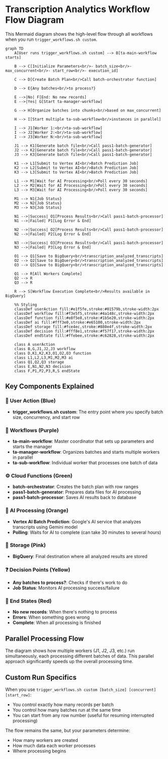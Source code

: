 # Transcription Analytics Workflow Flow Diagram

This Mermaid diagram shows the high-level flow through all workflows when you run `trigger_workflows.sh custom`.

```mermaid
graph TD
    A[User runs trigger_workflows.sh custom] --> B[ta-main-workflow starts]
    
    B --> C[Initialize Parameters<br/>- batch_size<br/>- max_concurrent<br/>- start_row<br/>- execution_id]
    
    C --> D[Create Batch Plan<br/>Call batch-orchestrator function]
    
    D --> E{Any batches<br/>to process?}
    
    E -->|No| F[End: No new records]
    E -->|Yes| G[Start ta-manager-workflow]
    
    G --> H[Organize batches into chunks<br/>based on max_concurrent]
    
    H --> I[Start multiple ta-sub-workflow<br/>instances in parallel]
    
    I --> J1[Worker 1:<br/>ta-sub-workflow]
    I --> J2[Worker 2:<br/>ta-sub-workflow]
    I --> J3[Worker N:<br/>ta-sub-workflow]
    
    J1 --> K1[Generate batch file<br/>Call pass1-batch-generator]
    J2 --> K2[Generate batch file<br/>Call pass1-batch-generator]
    J3 --> K3[Generate batch file<br/>Call pass1-batch-generator]
    
    K1 --> L1[Submit to Vertex AI<br/>Batch Prediction Job]
    K2 --> L2[Submit to Vertex AI<br/>Batch Prediction Job]
    K3 --> L3[Submit to Vertex AI<br/>Batch Prediction Job]
    
    L1 --> M1[Wait for AI Processing<br/>Poll every 30 seconds]
    L2 --> M2[Wait for AI Processing<br/>Poll every 30 seconds]
    L3 --> M3[Wait for AI Processing<br/>Poll every 30 seconds]
    
    M1 --> N1{Job Status}
    M2 --> N2{Job Status}
    M3 --> N3{Job Status}
    
    N1 -->|Success| O1[Process Results<br/>Call pass1-batch-processor]
    N1 -->|Failed| P1[Log Error & End]
    
    N2 -->|Success| O2[Process Results<br/>Call pass1-batch-processor]
    N2 -->|Failed| P2[Log Error & End]
    
    N3 -->|Success| O3[Process Results<br/>Call pass1-batch-processor]
    N3 -->|Failed| P3[Log Error & End]
    
    O1 --> Q1[Save to BigQuery<br/>transcription_analyzed_transcripts]
    O2 --> Q2[Save to BigQuery<br/>transcription_analyzed_transcripts]
    O3 --> Q3[Save to BigQuery<br/>transcription_analyzed_transcripts]
    
    Q1 --> R[All Workers Complete]
    Q2 --> R
    Q3 --> R
    
    R --> S[Workflow Execution Complete<br/>Results available in BigQuery]
    
    %% Styling
    classDef userAction fill:#e1f5fe,stroke:#01579b,stroke-width:2px
    classDef workflow fill:#f3e5f5,stroke:#4a148c,stroke-width:2px
    classDef function fill:#e8f5e8,stroke:#1b5e20,stroke-width:2px
    classDef ai fill:#fff3e0,stroke:#e65100,stroke-width:2px
    classDef storage fill:#fce4ec,stroke:#880e4f,stroke-width:2px
    classDef decision fill:#fff8e1,stroke:#f57f17,stroke-width:2px
    classDef endState fill:#ffebee,stroke:#c62828,stroke-width:2px
    
    class A userAction
    class B,G,J1,J2,J3 workflow
    class D,K1,K2,K3,O1,O2,O3 function
    class L1,L2,L3,M1,M2,M3 ai
    class Q1,Q2,Q3 storage
    class E,N1,N2,N3 decision
    class F,P1,P2,P3,R,S endState
```

## Key Components Explained

### 🎯 **User Action** (Blue)
- **trigger_workflows.sh custom**: The entry point where you specify batch size, concurrency, and start row

### 🔄 **Workflows** (Purple)
- **ta-main-workflow**: Master coordinator that sets up parameters and starts the manager
- **ta-manager-workflow**: Organizes batches and starts multiple workers in parallel
- **ta-sub-workflow**: Individual worker that processes one batch of data

### ⚙️ **Cloud Functions** (Green)
- **batch-orchestrator**: Creates the batch plan with row ranges
- **pass1-batch-generator**: Prepares data files for AI processing
- **pass1-batch-processor**: Saves AI results back to database

### 🤖 **AI Processing** (Orange)
- **Vertex AI Batch Prediction**: Google's AI service that analyzes transcripts using Gemini model
- **Polling**: Waits for AI to complete (can take 30 minutes to several hours)

### 💾 **Storage** (Pink)
- **BigQuery**: Final destination where all analyzed results are stored

### ❓ **Decision Points** (Yellow)
- **Any batches to process?**: Checks if there's work to do
- **Job Status**: Monitors AI processing success/failure

### 🏁 **End States** (Red)
- **No new records**: When there's nothing to process
- **Errors**: When something goes wrong
- **Complete**: When all processing is finished

## Parallel Processing Flow

The diagram shows how multiple workers (J1, J2, J3, etc.) run simultaneously, each processing different batches of data. This parallel approach significantly speeds up the overall processing time.

## Custom Run Specifics

When you use `trigger_workflows.sh custom [batch_size] [concurrent] [start_row]`:
- You control exactly how many records per batch
- You control how many batches run at the same time
- You can start from any row number (useful for resuming interrupted processing)

The flow remains the same, but your parameters determine:
- How many workers are created
- How much data each worker processes
- Where processing begins
